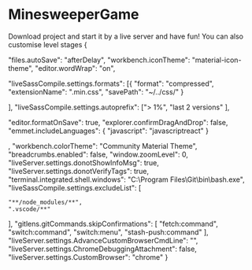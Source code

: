 # MinesweeperGame
Download project and start it by a live server and have fun! You can also customise level stages
{

"files.autoSave": "afterDelay",
"workbench.iconTheme": "material-icon-theme",
"editor.wordWrap": "on",

"liveSassCompile.settings.formats": [{
    "format": "compressed",
    "extensionName": ".min.css",
    "savePath": "~/../css/"
    }
   

],
"liveSassCompile.settings.autoprefix": ["> 1%",
    "last 2 versions"
],

"editor.formatOnSave": true,
"explorer.confirmDragAndDrop": false,
"emmet.includeLanguages": {
    "javascript": "javascriptreact"
}

,
"workbench.colorTheme": "Community Material Theme",
"breadcrumbs.enabled": false,
"window.zoomLevel": 0,
"liveServer.settings.donotShowInfoMsg": true,
"liveServer.settings.donotVerifyTags": true,
"terminal.integrated.shell.windows": "C:\\Program Files\\Git\\bin\\bash.exe",
"liveSassCompile.settings.excludeList": [

    "**/node_modules/**",
    ".vscode/**"
],
"gitlens.gitCommands.skipConfirmations": [
    "fetch:command",
    "switch:command",
    "switch:menu",
    "stash-push:command"
],
"liveServer.settings.AdvanceCustomBrowserCmdLine": "",
"liveServer.settings.ChromeDebuggingAttachment": false,
"liveServer.settings.CustomBrowser": "chrome"
}
